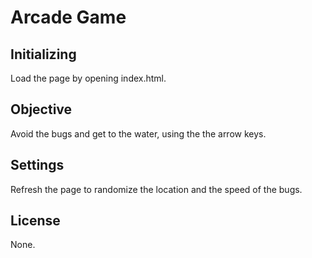 # Arcade Game

## Initializing
Load the page by opening index.html.

## Objective
Avoid the bugs and get to the water, using the the arrow keys.

## Settings
Refresh the page to randomize the location and the speed of the bugs.

## License
None.
